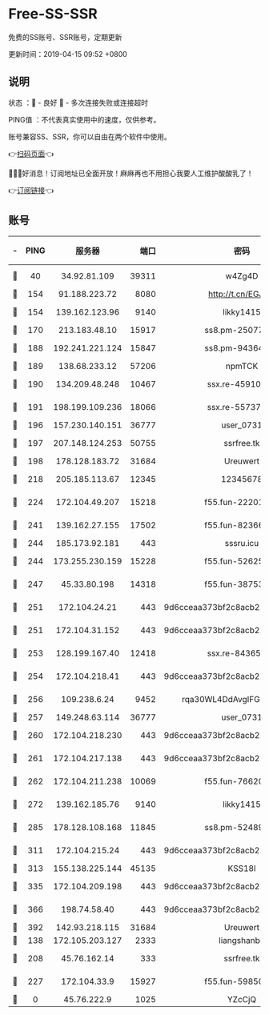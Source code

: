 # Free-SS-SSR

免费的SS账号、SSR账号，定期更新

更新时间：2019-04-15 09:52 +0800

## 说明

状态     ：🙂 - 良好 🙁 - 多次连接失败或连接超时

PING值   ：不代表真实使用中的速度，仅供参考。

账号兼容SS、SSR，你可以自由在两个软件中使用。

👉[扫码页面](https://liesauer.github.io/Free-SS-SSR/)👈

🎉🎉🎉好消息！订阅地址已全面开放！麻麻再也不用担心我要人工维护酸酸乳了！

👉[订阅链接](https://www.liesauer.net/yogurt/subscribe?ACCESS_TOKEN=DAYxR3mMaZAsaqUb)👈

## 账号

|-|PING|服务器|端口|密码|加密方式|区域|
|:----:|:----:|:-----:|-----:|:----:|:----:|:----:|
|🙂|40|34.92.81.109|39311|w4Zg4D|chacha20-ietf|US|
|🙂|154|91.188.223.72|8080|http://t.cn/EGJIyrl|rc4-md5|RU|
|🙂|154|139.162.123.96|9140|likky1415|aes-256-cfb|JP|
|🙂|170|213.183.48.10|15917|ss8.pm-25077402|rc4-md5|RU|
|🙂|188|192.241.221.124|15847|ss8.pm-94364968|aes-256-cfb|US|
|🙂|189|138.68.233.12|57206|npmTCK|rc4-md5|US|
|🙂|190|134.209.48.248|10467|ssx.re-45910781|aes-256-cfb|US|
|🙂|191|198.199.109.236|18066|ssx.re-55737292|aes-256-cfb|US|
|🙂|196|157.230.140.151|36777|user_0731|chacha20|US|
|🙂|197|207.148.124.253|50755|ssrfree.tk|aes-256-cfb|SG|
|🙂|198|178.128.183.72|31684|Ureuwert|chacha20|US|
|🙂|218|205.185.113.67|12345|12345678|aes-256-cfb|US|
|🙂|224|172.104.49.207|15218|f55.fun-22201958|aes-256-cfb|SG|
|🙂|241|139.162.27.155|17502|f55.fun-82366923|aes-256-cfb|SG|
|🙂|244|185.173.92.181|443|sssru.icu|rc4-md5|RU|
|🙂|244|173.255.230.159|15228|f55.fun-52625062|aes-256-cfb|US|
|🙂|247|45.33.80.198|14318|f55.fun-38753180|aes-256-cfb|US|
|🙂|251|172.104.24.21|443|9d6cceaa373bf2c8acb22e60b6a58be6|aes-256-cfb|US|
|🙂|251|172.104.31.152|443|9d6cceaa373bf2c8acb22e60b6a58be6|aes-256-cfb|US|
|🙂|253|128.199.167.40|12418|ssx.re-84365934|aes-256-cfb|SG|
|🙂|254|172.104.218.41|443|9d6cceaa373bf2c8acb22e60b6a58be6|aes-256-cfb|US|
|🙂|256|109.238.6.24|9452|rqa30WL4DdAvgIFG6Fs3znzTa|aes-256-cfb|FR|
|🙂|257|149.248.63.114|36777|user_0731|chacha20|CA|
|🙂|260|172.104.218.230|443|9d6cceaa373bf2c8acb22e60b6a58be6|aes-256-cfb|US|
|🙂|261|172.104.217.138|443|9d6cceaa373bf2c8acb22e60b6a58be6|aes-256-cfb|US|
|🙂|262|172.104.211.238|10069|f55.fun-76620042|aes-256-cfb|US|
|🙂|272|139.162.185.76|9140|likky1415|aes-256-cfb|DE|
|🙂|285|178.128.108.168|11845|ss8.pm-52489011|aes-256-cfb|SG|
|🙂|311|172.104.215.24|443|9d6cceaa373bf2c8acb22e60b6a58be6|aes-256-cfb|US|
|🙂|313|155.138.225.144|45135|KSS18l|rc4-md5|US|
|🙂|335|172.104.209.198|443|9d6cceaa373bf2c8acb22e60b6a58be6|aes-256-cfb|US|
|🙂|366|198.74.58.40|443|9d6cceaa373bf2c8acb22e60b6a58be6|aes-256-cfb|US|
|🙂|392|142.93.218.115|31684|Ureuwert|chacha20|IN|
|🙂|138|172.105.203.127|2333|liangshanbo|chacha20|JP|
|🙂|208|45.76.162.14|333|ssrfree.tk|aes-256-cfb|SG|
|🙂|227|172.104.33.9|15927|f55.fun-59850834|aes-256-cfb|SG|
|🙁|0|45.76.222.9|1025|YZcCjQ|rc4-md5|JP|
